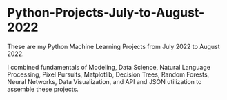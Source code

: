 # Python-Projects-July-to-August-2022
These are my Python Machine Learning Projects from July 2022 to August 2022. 

I combined fundamentals of Modeling, Data Science, Natural Language Processing, Pixel Pursuits, Matplotlib, Decision Trees, Random Forests, Neural Networks, Data Visualization, and API and JSON utilization to assemble these projects.
